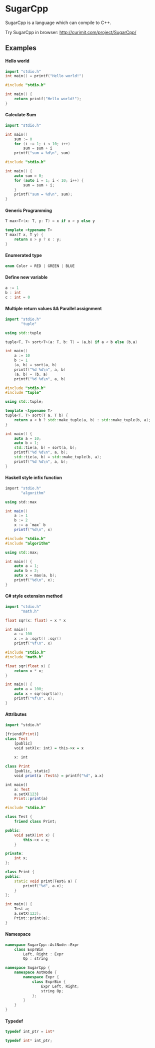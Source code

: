 # SugarCpp
SugarCpp is a language which can compile to C++.

Try SugarCpp in browser: http://curimit.com/project/SugarCpp/

## Examples

#### Hello world
```c++
import "stdio.h"
int main() = printf("Hello world!") 
``` 

```c++
#include "stdio.h"

int main() {
    return printf("Hello world!");
}
```

#### Calculate Sum
```c++
import "stdio.h"

int main()
    sum := 0
    for (i := 1; i < 10; i++)
        sum = sum + i
    printf("sum = %d\n", sum)
```

```c++
#include "stdio.h"

int main() {
    auto sum = 0;
    for (auto i = 1; i < 10; i++) {
        sum = sum + i;
    }
    printf("sum = %d\n", sum);
}
```

#### Generic Programming
```c++
T max<T>(x: T, y: T) = x if x > y else y
```

```c++
template <typename T>
T max(T x, T y) {
    return x > y ? x : y;
}
```

#### Enumerated type
```c++
enum Color = RED | GREEN | BLUE
```

#### Define new variable
```c++
a := 1
b : int
c : int = 0
```

#### Multiple return values && Parallel assignment
```c++
import "stdio.h"
       "tuple"

using std::tuple

tuple<T, T> sort<T>(a: T, b: T) = (a,b) if a < b else (b,a)

int main()
	a := 10
	b := 1
    (a, b) = sort(a, b)
    printf("%d %d\n", a, b)
    (a, b) = (b, a)
    printf("%d %d\n", a, b)
```

```c++
#include "stdio.h"
#include "tuple"

using std::tuple;

template <typename T>
tuple<T, T> sort(T a, T b) {
    return a < b ? std::make_tuple(a, b) : std::make_tuple(b, a);
}

int main() {
    auto a = 10;
    auto b = 1;
    std::tie(a, b) = sort(a, b);
    printf("%d %d\n", a, b);
    std::tie(a, b) = std::make_tuple(b, a);
    printf("%d %d\n", a, b);
}
```

#### Haskell style infix function
```C#
import "stdio.h"
       "algorithm"

using std::max

int main()
    a := 1
    b := 2
    x := a `max` b
    printf("%d\n", x)
``` 

```c++
#include "stdio.h"
#include "algorithm"

using std::max;

int main() {
    auto a = 1;
    auto b = 2;
    auto x = max(a, b);
    printf("%d\n", x);
}
```

#### C# style extension method
```c++
import "stdio.h"
       "math.h"

float sqr(x: float) = x * x

int main()
    a := 100
    x := a :sqrt() :sqr()
    printf("%f\n", x)
```

```c++
#include "stdio.h"
#include "math.h"

float sqr(float x) {
    return x * x;
}

int main() {
    auto a = 100;
    auto x = sqr(sqrt(a));
    printf("%f\n", x);
}
```

#### Attributes
```haskell
import "stdio.h"

[friend(Print)]
class Test
    [public]
    void setX(x: int) = this->x = x
    
    x: int

class Print
    [public, static]
    void print(a :Test&) = printf("%d", a.x)

int main()
    a: Test
    a.setX(123)
    Print::print(a)
```

```c++
#include "stdio.h"

class Test {
    friend class Print;

public:
    void setX(int x) {
        this->x = x;
    }

private:
    int x;
};

class Print {
public:
    static void print(Test& a) {
        printf("%d", a.x);
    }
};

int main() {
    Test a;
    a.setX(123);
    Print::print(a);
}
```

#### Namespace
```c++
namespace SugarCpp::AstNode::Expr
    class ExprBin
        Left, Right : Expr
        Op : string
```

```c++
namespace SugarCpp {
    namespace AstNode {
        namespace Expr {
            class ExprBin {
                Expr Left, Right;
                string Op;
            };
        }
    }
}
```

#### Typedef
```c++
typedef int_ptr = int*
```

```c++
typedef int* int_ptr;
```

